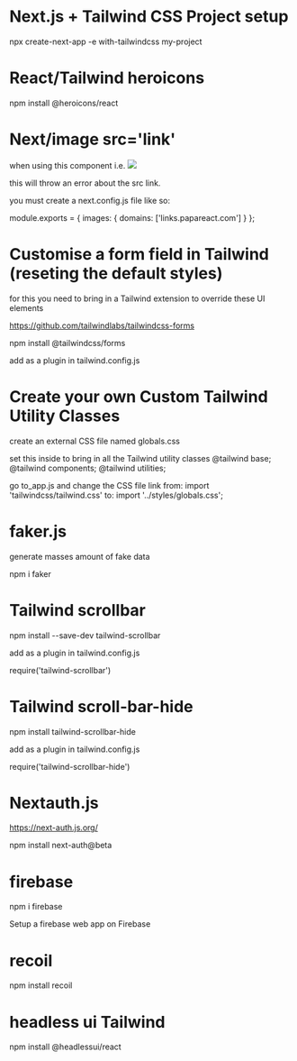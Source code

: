 # Next.js + Tailwind CSS Project setup

npx create-next-app -e with-tailwindcss my-project

# React/Tailwind heroicons

npm install @heroicons/react

# Next/image src='link'

when using this component i.e. <Image src='https://links.papareact.com/jjm' />

this will throw an error about the src link.

you must create a next.config.js file like so:

module.exports = {
images: {
domains: ['links.papareact.com']
}
};

# Customise a form field in Tailwind (reseting the default styles)

for this you need to bring in a Tailwind extension to override these UI elements

https://github.com/tailwindlabs/tailwindcss-forms

npm install @tailwindcss/forms

add as a plugin in tailwind.config.js

# Create your own Custom Tailwind Utility Classes

create an external CSS file named globals.css

set this inside to bring in all the Tailwind utility classes
@tailwind base;
@tailwind components;
@tailwind utilities;

go to_app.js and change the CSS file link
from: import 'tailwindcss/tailwind.css'
to: import '../styles/globals.css';

# faker.js

generate masses amount of fake data

npm i faker

# Tailwind scrollbar

npm install --save-dev tailwind-scrollbar

add as a plugin in tailwind.config.js

require('tailwind-scrollbar')

# Tailwind scroll-bar-hide

npm install tailwind-scrollbar-hide

add as a plugin in tailwind.config.js

require('tailwind-scrollbar-hide')

# Nextauth.js

https://next-auth.js.org/

npm install next-auth@beta

# firebase

npm i firebase

Setup a firebase web app on Firebase

# recoil

npm install recoil

# headless ui Tailwind

npm install @headlessui/react
